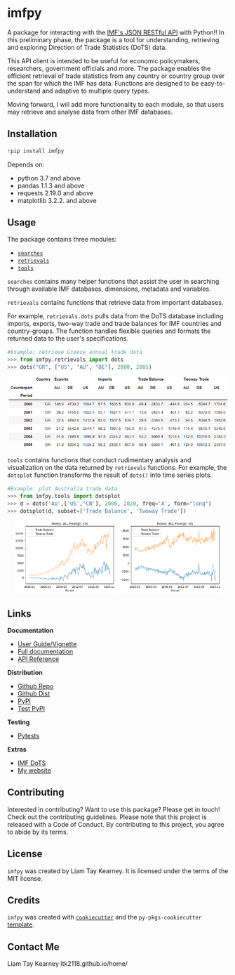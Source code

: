 # imfpy

A package for interacting with the [IMF's JSON RESTful API](https://datahelp.imf.org/knowledgebase/articles/667681-using-json-restful-web-service) with Python!! In this preliminary phase, the package is a tool for understanding, retrieving and exploring Direction of Trade Statistics (DoTS) data.

This API client is intended to be useful for economic policymakers, researchers, government officials and more. The package enables the efficient retrieval of trade statistics from any country or country group over the span for which the IMF has data. Functions are designed to be easy-to-understand and adaptive to multiple query types.

Moving forward, I will add more functionality to each module, so that users may retrieve and analyse data from other IMF databases.

## Installation

```python
!pip install imfpy
```

Depends on:

- python 3.7 and above
- pandas 1.1.3 and above
- requests 2.19.0 and above
- matplotlib 3.2.2. and above

## Usage

The package contains three modules:

- [`searches`](https://imfpy.readthedocs.io/en/latest/autoapi/imfpy/searches/index.html)
- [`retrievals`](https://imfpy.readthedocs.io/en/latest/autoapi/imfpy/retrievals/index.html)
- [`tools`](https://imfpy.readthedocs.io/en/latest/autoapi/imfpy/tools/index.html)

`searches` contains many helper functions that assist the user in searching through available IMF databases, dimensions, metadata and variables.

`retrievals` contains functions that retrieve data from important databases.

For example, `retrievals.dots` pulls data from the DoTS database including imports, exports, two-way trade and trade balances for IMF countries and country-groups. The function handles flexible queries and formats the returned data to the user's specifications.

```python
#Example: retrieve Greece annual trade data
>>> from imfpy.retrievals import dots
>>> dots("GR", ["US", "AU", "DE"], 2000, 2005)
```

<p align="center">
<img src="https://raw.githubusercontent.com/ltk2118/imfpy/main/img/usage5.png" style="zoom:80%;" />
</p>
  
`tools` contains functions that conduct rudimentary analysis and visualization on the data returned by `retrievals` functions. For example, the `dotsplot` function transforms the result of `dots()` into time series plots.

```python
#Example: plot Australia trade data
>>> from imfpy.tools import dotsplot
>>> d = dots('AU',['US','CN'], 2000, 2020, freq='A', form="long")
>>> dotsplot(d, subset=['Trade Balance', 'Twoway Trade'])
```

<p align="center">
<img src="https://raw.githubusercontent.com/ltk2118/imfpy/main/img/usage.png" style="zoom:60%;" />

<img src="https://raw.githubusercontent.com/ltk2118/imfpy/main/img/usage2.png" style="zoom:60%;" />
</p>

## Links

**Documentation**

- [User Guide/Vignette](https://imfpy.readthedocs.io/en/latest/example.html#user-guide)
- [Full documentation](https://imfpy.readthedocs.io/en/latest/)
- [API Reference](https://imfpy.readthedocs.io/en/latest/autoapi/index.html)

**Distribution**

- [Github Repo](https://github.com/ltk2118/imfpy)
- [Github Dist](https://github.com/ltk2118/imfpy/tree/main/dist)
- [PyPI](https://pypi.org/project/imfpy/)
- [Test PyPI](https://test.pypi.org/project/imfpy/)

**Testing**

- [Pytests](https://github.com/ltk2118/imfpy/blob/main/tests/test_imfpy.py)

**Extras**

- [IMF DoTS](https://data.imf.org/?sk=9D6028D4-F14A-464C-A2F2-59B2CD424B85)
- [My website](https://ltk2118.github.io/home/)

## Contributing

Interested in contributing? Want to use this package? Please get in touch! Check out the contributing guidelines.
Please note that this project is released with a Code of Conduct. By contributing to this project, you agree to abide by its terms.

## License

`imfpy` was created by Liam Tay Kearney. It is licensed under the terms of the MIT license.

## Credits

`imfpy` was created with [`cookiecutter`](https://cookiecutter.readthedocs.io/en/latest/) and the `py-pkgs-cookiecutter` [template](https://github.com/py-pkgs/py-pkgs-cookiecutter).

## Contact Me

Liam Tay Kearney
ltk2118.github.io/home/
